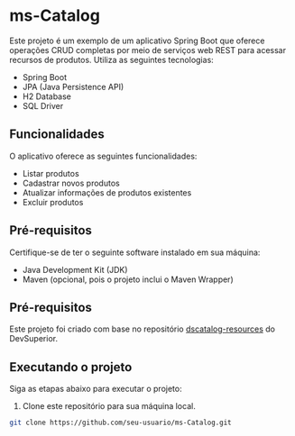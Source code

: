 # ms-Catalog

Este projeto é um exemplo de um aplicativo Spring Boot que oferece operações CRUD completas por meio de serviços web REST para acessar recursos de produtos. Utiliza as seguintes tecnologias:

- Spring Boot
- JPA (Java Persistence API)
- H2 Database
- SQL Driver

## Funcionalidades

O aplicativo oferece as seguintes funcionalidades:

- Listar produtos
- Cadastrar novos produtos
- Atualizar informações de produtos existentes
- Excluir produtos

## Pré-requisitos

Certifique-se de ter o seguinte software instalado em sua máquina:

- Java Development Kit (JDK)
- Maven (opcional, pois o projeto inclui o Maven Wrapper)

## Pré-requisitos

Este projeto foi criado com base no repositório [dscatalog-resources](https://github.com/devsuperior/dscatalog-resources.git) do DevSuperior.

## Executando o projeto

Siga as etapas abaixo para executar o projeto:

1. Clone este repositório para sua máquina local.

```bash
git clone https://github.com/seu-usuario/ms-Catalog.git
